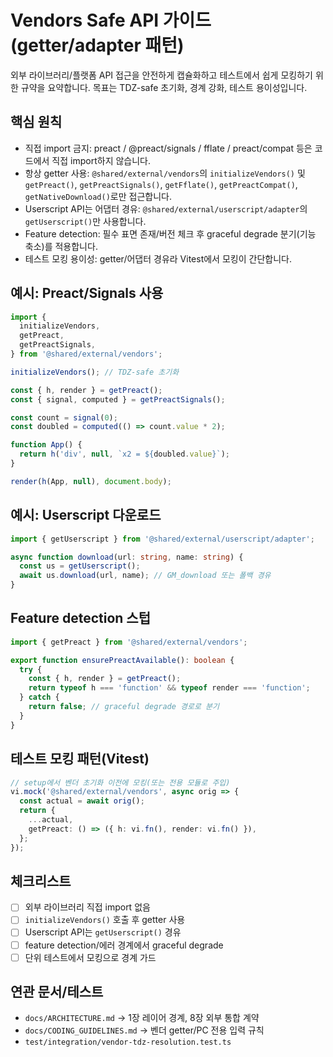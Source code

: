# Vendors Safe API 가이드 (getter/adapter 패턴)

외부 라이브러리/플랫폼 API 접근을 안전하게 캡슐화하고 테스트에서 쉽게 모킹하기
위한 규약을 요약합니다. 목표는 TDZ-safe 초기화, 경계 강화, 테스트 용이성입니다.

## 핵심 원칙

- 직접 import 금지: preact / @preact/signals / fflate / preact/compat 등은
  코드에서 직접 import하지 않습니다.
- 항상 getter 사용: `@shared/external/vendors`의 `initializeVendors()` 및
  `getPreact()`, `getPreactSignals()`, `getFflate()`, `getPreactCompat()`,
  `getNativeDownload()`로만 접근합니다.
- Userscript API는 어댑터 경유: `@shared/external/userscript/adapter`의
  `getUserscript()`만 사용합니다.
- Feature detection: 필수 표면 존재/버전 체크 후 graceful degrade 분기(기능
  축소)를 적용합니다.
- 테스트 모킹 용이성: getter/어댑터 경유라 Vitest에서 모킹이 간단합니다.

## 예시: Preact/Signals 사용

```ts
import {
  initializeVendors,
  getPreact,
  getPreactSignals,
} from '@shared/external/vendors';

initializeVendors(); // TDZ-safe 초기화

const { h, render } = getPreact();
const { signal, computed } = getPreactSignals();

const count = signal(0);
const doubled = computed(() => count.value * 2);

function App() {
  return h('div', null, `x2 = ${doubled.value}`);
}

render(h(App, null), document.body);
```

## 예시: Userscript 다운로드

```ts
import { getUserscript } from '@shared/external/userscript/adapter';

async function download(url: string, name: string) {
  const us = getUserscript();
  await us.download(url, name); // GM_download 또는 폴백 경유
}
```

## Feature detection 스텁

```ts
import { getPreact } from '@shared/external/vendors';

export function ensurePreactAvailable(): boolean {
  try {
    const { h, render } = getPreact();
    return typeof h === 'function' && typeof render === 'function';
  } catch {
    return false; // graceful degrade 경로로 분기
  }
}
```

## 테스트 모킹 패턴(Vitest)

```ts
// setup에서 벤더 초기화 이전에 모킹(또는 전용 모듈로 주입)
vi.mock('@shared/external/vendors', async orig => {
  const actual = await orig();
  return {
    ...actual,
    getPreact: () => ({ h: vi.fn(), render: vi.fn() }),
  };
});
```

## 체크리스트

- [ ] 외부 라이브러리 직접 import 없음
- [ ] `initializeVendors()` 호출 후 getter 사용
- [ ] Userscript API는 `getUserscript()` 경유
- [ ] feature detection/에러 경계에서 graceful degrade
- [ ] 단위 테스트에서 모킹으로 경계 가드

## 연관 문서/테스트

- `docs/ARCHITECTURE.md` → 1장 레이어 경계, 8장 외부 통합 계약
- `docs/CODING_GUIDELINES.md` → 벤더 getter/PC 전용 입력 규칙
- `test/integration/vendor-tdz-resolution.test.ts`
